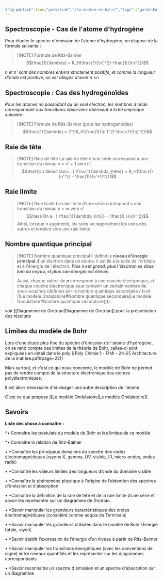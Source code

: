 ```yaml
---
{"dg-publish":true,"permalink":"/le-modele-de-bohr/","tags":["gardenEntry"]}
---
```


## Spectroscopie - Cas de l'atome d'hydrogène

Pour étudier le spectre d'émission de l'atome d'hydrogène, on dispose de la formule suivante :

> [!NOTE] Formule de Ritz-Balmer
> $$\frac{1}{\lambda} = R_H(\frac{1}{(n')^2}-\frac{1}{(n)^2})$$

*n et n' sont des nombres entiers strictement positifs, et comme la longueur d'onde est positive, on est obligés d'avoir n'<n*

## Spectroscopie : Cas des hydrogénoïdes

*Pour les atomes ne possédant qu'un seul électron, les nombres d'onde correspondant aux transitions observées obéissent à la loi empirique suivante :*

> [!NOTE] Formule de Ritz-Balmer (pour les hydrogénoïdes)
> $$\frac{1}{\lambda} = Z^2R_X(\frac{1}{(n')^2}-\frac{1}{(n)^2})$$

## Raie de tête

> [!NOTE] Raie de tête
> La raie de tête d'une série correspond à une transition du niveau n = n' + 1 vers n'
> $$\text{On déduit donc : } \frac{1}{\lambda_{tête}} = R_H(\frac{1}{n'^2} - \frac{1}{(n'+1)^2})$$
## Raie limite

> [!NOTE] Raie limite
> La raie limite d'une série correspond à une transition du niveau n = ∞ vers n'
> $$\text{On a : } \frac{1}{\lambda_{lim}} = \frac{R_H}{n'^2}$$
Ainsi, lorsque n augmente, les raies se rapprochent les unes des autres et tendent vers une raie limite
## Nombre quantique principal

> [!NOTE] Nombre quantique principal
> Il definit le **niveau d'énergie principal** d'un électron dans un atome. Il est lié à la taille de l'orbitale et à l'énergie de l'électron. ***Plus n est grand, plus l'électron se situe loin du noyau, et plus son énergie est élevée.***
> 
> Aussi, chaque valeur de ***n*** correspond à une couche électronique, et chaque couche électronique peut contenir un certain nombre de sous-couches (définies par le nombre quantique secondaire ***l*** (voir [[Le modèle Ondulatoire#Nombre quantique secondaire\|Le modèle Ondulatoire#Nombre quantique secondaire]]))

voir [[Diagramme de Grotrian\|Diagramme de Grotrian]] pour la présentation des résultats

## Limites du modèle de Bohr

Lors d'une étude plus fine du spectre d'émission de l'atome d'hydrogène, on se rend compte des limites de la théorie de Bohr, celles-ci sont expliquées en détail dans le poly [[Poly Chimie 1 - FIMI - 24-25 Architecture de la matière.pdf#page=22]]

Mais surtout, et c'est ce qui nous concerne, le modèle de Bohr ne permet pas de rendre compte de la structure électronique des atomes polyélectroniques.

Il est alors nécessaire d'envisager une autre description de l'atome

C'est ce que propose [[Le modèle Ondulatoire\|Le modèle Ondulatoire]]

## Savoirs

**Liste des chose à connaître :**

*• Connaître les postulats du modèle de Bohr et les limites de ce modèle 

*• Connaître la relation de Ritz-Balmer

• *Connaître les principaux domaines du spectre des ondes électromagnétiques (rayons X, gamma, UV, visible, IR, micro-ondes, ondes radio) 

• *Connaître les valeurs limites des longueurs d’onde du domaine visible 

• *Connaître le phénomène physique à l’origine de l’obtention des spectres d'émission et d'absorption 

• *Connaître la définition de la raie de tête et de la raie limite d’une série et savoir les représenter sur un diagramme de Grotrian.

• *Savoir manipuler les grandeurs caractéristiques des ondes électromagnétiques (considéré comme acquis de Terminale) 

• *Savoir manipuler les grandeurs utilisées dans le modèle de Bohr (Energie totale, rayon) 

• *Savoir établir l’expression de l’énergie d’un niveau à partir de Ritz-Balmer 

• *Savoir manipuler les transitions énergétiques (avec les conventions de signe) entre niveaux quantifiés et les représenter sur les diagrammes correspondants 

• *Savoir reconnaître un spectre d'émission et un spectre d'absorption sur un diagramme